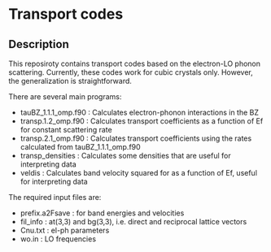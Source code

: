 # Transport codes
## Description

This reposiroty contains transport codes based on the electron-LO phonon scattering.
Currently, these codes work for cubic crystals only. However, the generalization is straightforward.

There are several main programs:

* tauBZ_1.1.1_omp.f90 : Calculates electron-phonon interactions in the BZ
* transp.1.2_omp.f90  : Calculates transport coefficients as a function of Ef for constant scattering rate
* transp.2.1_omp.f90  : Calculates transport coefficients using the rates calculated from tauBZ_1.1.1_omp.f90
* transp_densities    : Calculates some densities that are useful for interpreting data
* veldis              : Calculates band velocity squared for as a function of Ef, useful for interpreting data

The required input files are:

* prefix.a2Fsave : for band energies and velocities
* fil_info       : at(3,3) and bg(3,3), i.e. direct and reciprocal lattice vectors
* Cnu.txt        : el-ph parameters
* wo.in          : LO frequencies
